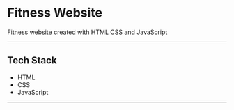 # Fitness Website

Fitness website created with HTML CSS and JavaScript

<hr>

## Tech Stack

- HTML 
- CSS
- JavaScript

<hr>
